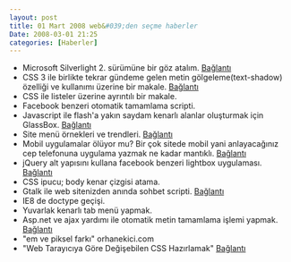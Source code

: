 ```yaml
---
layout: post
title: 01 Mart 2008 web&#039;den seçme haberler
Date: 2008-03-01 21:25
categories: [Haberler]
---
```


-   Microsoft Silverlight 2. sürümüne bir göz atalım. [Bağlantı][]
-   CSS 3 ile birlikte tekrar gündeme gelen metin gölgeleme(text-shadow)
    özelliği ve kullanımı üzerine bir makale. [Bağlantı][1]
-   CSS ile listeler üzerine ayrıntılı bir makale.
-   Facebook benzeri otomatik tamamlama scripti.
-   Javascript ile flash'a yakın saydam kenarlı alanlar oluşturmak için
    GlassBox. [Bağlantı][4]
-   Site menü örnekleri ve trendleri. [Bağlantı][5]
-   Mobil uygulamalar ölüyor mu? Bir çok sitede mobil yani anlayacağınız
    cep telefonuna uygulama yazmak ne kadar mantıklı. [Bağlantı][6]
-   jQuery alt yapısını kullana facebook benzeri lightbox uygulaması.
    [Bağlantı][7]
-   CSS ipucu; body kenar çizgisi atama. 
-   Gtalk ile web sitenizden anında sohbet scripti. [Bağlantı][9]
-   IE8 de doctype geçişi.
-   Yuvarlak kenarlı tab menü yapmak. 
-   Asp.net ve ajax yardımı ile otomatik metin tamamlama işlemi yapmak.
    [Bağlantı][12]
-   "em ve piksel farkı" orhanekici.com
-   "Web Tarayıcıya Göre Değişebilen CSS Hazırlamak" [Bağlantı][14]


  [Bağlantı]: http://weblogs.asp.net/scottgu/archive/2008/02/22/first-look-at-silverlight-2.aspx
    "Silverlight 2. sürüm"
  [1]: https://dev.opera.com/articles/css-text-shadows-and-background-sizing/
    "metin gölgeleme"
  [4]: http://www.glassbox-js.com/#Home "glassbox"
  [5]: http://www.smashingmagazine.com/2008/02/26/navigation-menus-trends-and-examples/
    "menüler"
  [6]: http://mobileopportunity.blogspot.com/2008/02/mobile-applications-rip.html
    "cepte program"
  [7]: http://famspam.com/facebox "facebook lightbox örneği"
  [9]: http://googlesystem.blogspot.com/2008/02/chat-with-your-sites-visitors-using.html
    "gtalk web sitemde"
  [12]: http://www.c-sharpcorner.com/UploadFile/raj1979/AutoComplete02142008113654AM/AutoComplete.aspx
    "otomatik tamamlama"
  [14]: http://www.hakkiceylan.com/web-tarayiciya-gore-degisebilen-css-hazirlamak/
    "css farklı tarayıcıta göre yaz"
